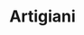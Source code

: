 ---
schema: opendataschema
title: Artigiani
organization: Openstreetmap
notes: 'Tutti gli artigiani di Prato referenziati tramite il tag "craft" su Openstreetmap. Puoi contribuire ad aggiornare questo dataset usando Openstreetmap ed il tag "craft". Aggiornati mensilmente.'
resources:
  - name: Artigiani
    url: 'https://github.com/iltempe/opendataprato/blob/master/artigiani.geojson'
    format: geojson
category:
  - Economia
maintainer: Matteo Tempestini
maintainer_email: mtempestini@gmail.com
license: Open Data Commons Open Database License (ODbL)
pubdate: 10/04/2016
---